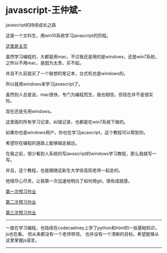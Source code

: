﻿# javascript-王仲斌-
javascript的持续成长之路



这是一个文科生，用win10系统学习javascript的历程。

[这里是主页](https://wangzhong2014.github.io/javascript/)

虽然学习编程的，大都是用mac，不过我还是用的是windows，还是win7系统，之所以不用mac，是因为太贵，买不起。

并且不久前就买了一个联想的笔记本，台式机也是windows的。

所以就用windows来学习javascript了。

虽然别人总是说，mac很快，专门为编程而生，我也相信，但现在并不是很实际。

现在还是先用windows。

这里面的所有学习记录，纠错记录，也都是在win7系统下做的。

如果你也是windows用户，你也在学习jacascript，这个教程可以帮到你。

希望你在编程的道路上能够越走越远。

在我之前，很少看到人系统的写javascript的windows学习教程，那么我就写一写。

并且，这个教程，也是跟随这新生大学徐高阳老师一起走的。

他很尽心尽责，让我第一次迅速地明白了如何用git，很有成就感。

[第一次预习作业](https://github.com/WangZhong2014/javascript-/wiki/%E7%AC%AC%E4%B8%80%E6%AC%A1%E9%A2%84%E4%B9%A0%E4%BD%9C%E4%B8%9A)


[第二次预习作业](https://github.com/WangZhong2014/javascript-/wiki/%E7%AC%AC%E4%BA%8C%E6%AC%A1%E9%A2%84%E4%B9%A0%E4%BD%9C%E4%B8%9A)

[第三次预习作业](https://github.com/WangZhong2014/javascript-/wiki/%E7%AC%AC%E4%B8%89%E6%AC%A1%E9%A2%84%E4%B9%A0%E4%BD%9C%E4%B8%9A)


---
一直在学习编程，也陆续在codecadmey上学了python和html的一些基础知识，js也在看。
但从来都没有一个老师带领。
也并没有一个清晰的目标。希望能够从这里掌握js语言。

---

